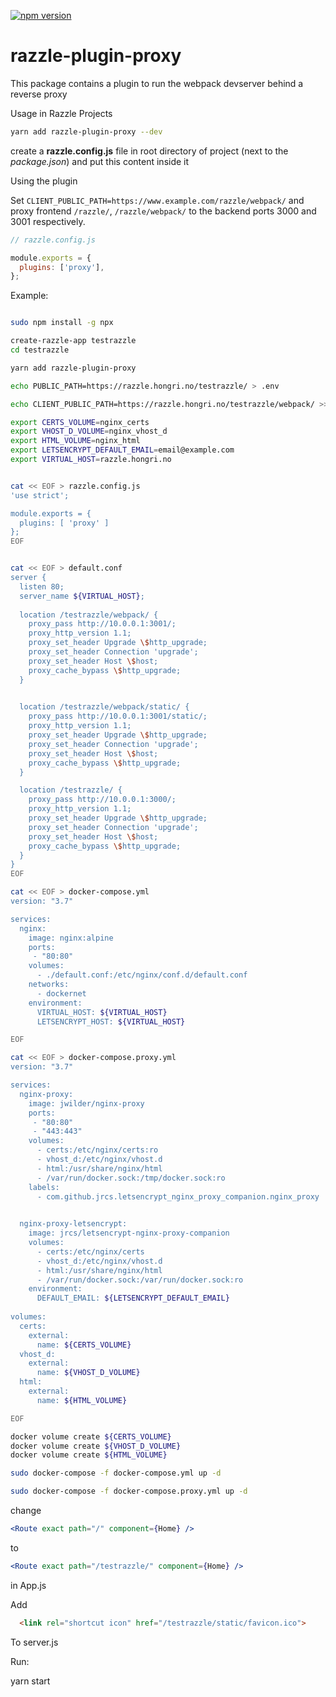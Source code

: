 [![npm version](https://badge.fury.io/js/razzle-plugin-proxy.svg)](https://badge.fury.io/js/razzle-plugin-proxy)

# razzle-plugin-proxy
This package contains a plugin to run the webpack devserver behind a reverse proxy

Usage in Razzle Projects
```sh
yarn add razzle-plugin-proxy --dev
```

create a **razzle.config.js** file in root directory of project (next to the *package.json*) and put this content inside it

Using the plugin

Set `CLIENT_PUBLIC_PATH=https://www.example.com/razzle/webpack/` and proxy frontend `/razzle/`, `/razzle/webpack/` to the backend ports 3000 and 3001 respectively.


```javascript
// razzle.config.js

module.exports = {
  plugins: ['proxy'],
};
```

Example:

```bash

sudo npm install -g npx

create-razzle-app testrazzle
cd testrazzle

yarn add razzle-plugin-proxy

echo PUBLIC_PATH=https://razzle.hongri.no/testrazzle/ > .env

echo CLIENT_PUBLIC_PATH=https://razzle.hongri.no/testrazzle/webpack/ >> .env

export CERTS_VOLUME=nginx_certs
export VHOST_D_VOLUME=nginx_vhost_d
export HTML_VOLUME=nginx_html
export LETSENCRYPT_DEFAULT_EMAIL=email@example.com
export VIRTUAL_HOST=razzle.hongri.no


cat << EOF > razzle.config.js
'use strict';

module.exports = {
  plugins: [ 'proxy' ]
};
EOF


cat << EOF > default.conf
server {
  listen 80;
  server_name ${VIRTUAL_HOST};
  
  location /testrazzle/webpack/ {
    proxy_pass http://10.0.0.1:3001/;
    proxy_http_version 1.1;
    proxy_set_header Upgrade \$http_upgrade;
    proxy_set_header Connection 'upgrade';
    proxy_set_header Host \$host;
    proxy_cache_bypass \$http_upgrade;
  }     

  
  location /testrazzle/webpack/static/ {
    proxy_pass http://10.0.0.1:3001/static/;
    proxy_http_version 1.1;
    proxy_set_header Upgrade \$http_upgrade;
    proxy_set_header Connection 'upgrade';
    proxy_set_header Host \$host;
    proxy_cache_bypass \$http_upgrade;
  }     

  location /testrazzle/ {
    proxy_pass http://10.0.0.1:3000/;
    proxy_http_version 1.1;
    proxy_set_header Upgrade \$http_upgrade;
    proxy_set_header Connection 'upgrade';
    proxy_set_header Host \$host;
    proxy_cache_bypass \$http_upgrade;
  }     
}
EOF

cat << EOF > docker-compose.yml
version: "3.7"

services:
  nginx:
    image: nginx:alpine
    ports:
     - "80:80"
    volumes:
      - ./default.conf:/etc/nginx/conf.d/default.conf
    networks:
      - dockernet
    environment:
      VIRTUAL_HOST: ${VIRTUAL_HOST}
      LETSENCRYPT_HOST: ${VIRTUAL_HOST}

EOF

cat << EOF > docker-compose.proxy.yml
version: "3.7"

services:
  nginx-proxy:
    image: jwilder/nginx-proxy
    ports:
     - "80:80"
     - "443:443"
    volumes:
      - certs:/etc/nginx/certs:ro
      - vhost_d:/etc/nginx/vhost.d
      - html:/usr/share/nginx/html
      - /var/run/docker.sock:/tmp/docker.sock:ro
    labels:
      - com.github.jrcs.letsencrypt_nginx_proxy_companion.nginx_proxy
      

  nginx-proxy-letsencrypt:
    image: jrcs/letsencrypt-nginx-proxy-companion
    volumes:
      - certs:/etc/nginx/certs
      - vhost_d:/etc/nginx/vhost.d
      - html:/usr/share/nginx/html
      - /var/run/docker.sock:/var/run/docker.sock:ro
    environment:
      DEFAULT_EMAIL: ${LETSENCRYPT_DEFAULT_EMAIL}
      
volumes:
  certs:
    external:
      name: ${CERTS_VOLUME}
  vhost_d:
    external:
      name: ${VHOST_D_VOLUME}
  html:
    external:
      name: ${HTML_VOLUME}

EOF

docker volume create ${CERTS_VOLUME}
docker volume create ${VHOST_D_VOLUME}
docker volume create ${HTML_VOLUME}

sudo docker-compose -f docker-compose.yml up -d

sudo docker-compose -f docker-compose.proxy.yml up -d

``` 

change

```jsx
<Route exact path="/" component={Home} />
``` 
to

```jsx
<Route exact path="/testrazzle/" component={Home} />
```
in App.js

Add 

```html
  <link rel="shortcut icon" href="/testrazzle/static/favicon.ico">
```

To server.js

Run:

yarn start
